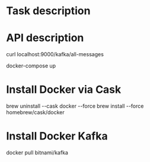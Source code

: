 # Task description


# API description
curl localhost:9000/kafka/all-messages

docker-compose up

# Install Docker via Cask
brew uninstall --cask docker --force
brew install --force homebrew/cask/docker

# Install Docker Kafka
docker pull bitnami/kafka
